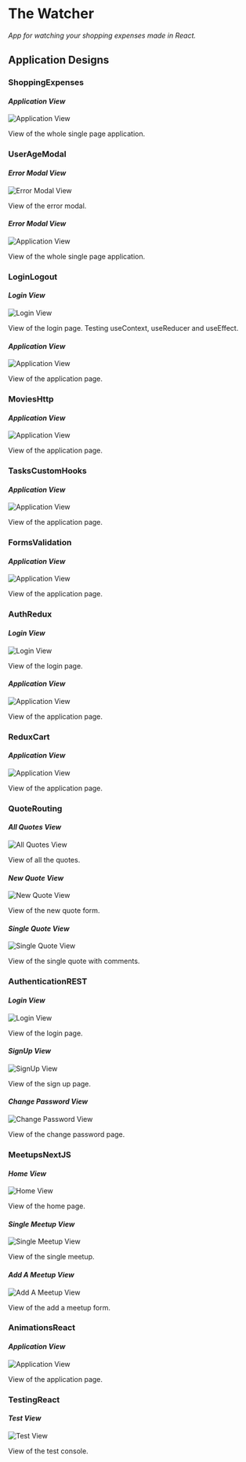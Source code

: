 # The Watcher

*App for watching your shopping expenses made in React.*


## Application Designs

### ShoppingExpenses

#### *Application View*
![Application View](git-image/image1.png)

View of the whole single page application.

### UserAgeModal

#### *Error Modal View*
![Error Modal View](git-image/image2.png)

View of the error modal.

#### *Error Modal View*
![Application View](git-image/image3.png)

View of the whole single page application.

### LoginLogout

#### *Login View*
![Login View](git-image/image4.png)

View of the login page. Testing useContext, useReducer and useEffect.

#### *Application View*
![Application View](git-image/image5.png)

View of the application page.

### MoviesHttp

#### *Application View*
![Application View](git-image/image6.png)

View of the application page.

### TasksCustomHooks

#### *Application View*
![Application View](git-image/image7.png)

View of the application page.

### FormsValidation

#### *Application View*
![Application View](git-image/image8.png)

View of the application page.

### AuthRedux

#### *Login View*
![Login View](git-image/image9.png)

View of the login page.

#### *Application View*
![Application View](git-image/image10.png)

View of the application page.

### ReduxCart

#### *Application View*
![Application View](git-image/image11.png)

View of the application page.

### QuoteRouting

#### *All Quotes View*
![All Quotes View](git-image/image12.png)

View of all the quotes.

#### *New Quote View*
![New Quote View](git-image/image13.png)

View of the new quote form.

#### *Single Quote View*
![Single Quote View](git-image/image14.png)

View of the single quote with comments.

### AuthenticationREST

#### *Login View*
![Login View](git-image/image15.png)

View of the login page.

#### *SignUp View*
![SignUp View](git-image/image16.png)

View of the sign up page.

#### *Change Password View*
![Change Password View](git-image/image17.png)

View of the change password page.

### MeetupsNextJS

#### *Home View*
![Home View](git-image/image18.png)

View of the home page.

#### *Single Meetup View*
![Single Meetup View](git-image/image19.png)

View of the single meetup.

#### *Add A Meetup View*
![Add A Meetup View](git-image/image20.png)

View of the add a meetup form.

### AnimationsReact

#### *Application View*
![Application View](git-image/image21.png)

View of the application page.

### TestingReact

#### *Test View*
![Test View](git-image/image22.png)

View of the test console.